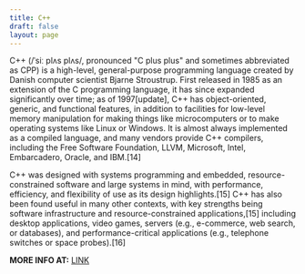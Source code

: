 ```yaml
---
title: C++
draft: false
layout: page
---
```

C++ (/ˈsiː plʌs plʌs/, pronounced "C plus plus" and sometimes abbreviated as CPP) is a high-level, general-purpose programming language created by Danish computer scientist Bjarne Stroustrup. First released in 1985 as an extension of the C programming language, it has since expanded significantly over time; as of 1997[update], C++ has object-oriented, generic, and functional features, in addition to facilities for low-level memory manipulation for making things like microcomputers or to make operating systems like Linux or Windows. It is almost always implemented as a compiled language, and many vendors provide C++ compilers, including the Free Software Foundation, LLVM, Microsoft, Intel, Embarcadero, Oracle, and IBM.[14]

C++ was designed with systems programming and embedded, resource-constrained software and large systems in mind, with performance, efficiency, and flexibility of use as its design highlights.[15] C++ has also been found useful in many other contexts, with key strengths being software infrastructure and resource-constrained applications,[15] including desktop applications, video games, servers (e.g., e-commerce, web search, or databases), and performance-critical applications (e.g., telephone switches or space probes).[16]


**MORE INFO AT:** [LINK](https://en.wikipedia.org/wiki/C%2B%2B)

